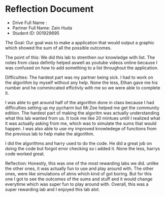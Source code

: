 # Reflection Document

* Drive Full Name  : 
* Partner Full Name: Zain Huda
* Student ID: 001929695

The Goal: Our goal was to make a application that would output a graphic which showed the sum of all the possible outcomes. 


The point of this: We did this lab to strenthen our knowledge with list. 
The notes from class defintly helped aswell as youtube videos online because I was confused on how to add something to a list throughout the application.

Difficulties: The hardest part was my partner being sick. I had to work on the algorithm by myself without any help. None the less, Ethan gave me his number and he commincated effictivly with me so we were able to complete it.

I was able to get around half of the algorithm done in class because I had difficulties setting up my pycharm but Mr.Zee helped me get the community edition. 
The hardest part of making the algoritm was actually understanding what this lab wanted from us. It took me like 20 mintues untill I realized what it was actually asking from me, which was to simulate the sums that would happen.
I was also able to use my improved knowledege of functions from the previous lab to help make the algorithm. 

I did the algorithms and harry used to do the code. He did a great job on doing the code but forgot error checking so i added it. None the less, harrys code worked great.

Reflection: Honestly, this was one of the most rewarding labs we did. unlike the other ones, it was actually fun to use and play around with. The other ones, were like simulations of atms which kind of got boring. But for this one I got to see the outcomes of the sums and stuff and it would change everytime which was super fun to play around with. Overall, this was a super rewarding lab and I enjoyed this lab alot.


